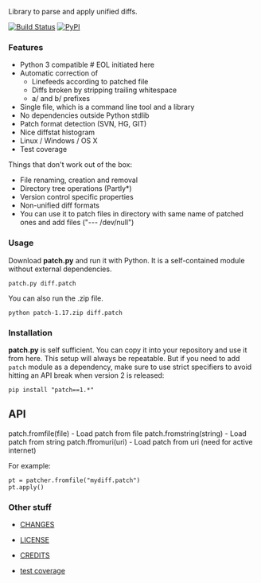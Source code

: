 Library to parse and apply unified diffs.

[![Build Status](https://app.travis-ci.com/Kovalit31/python-patch.svg?branch=master)](https://app.travis-ci.com/github/Kovalit31/python-patch) [![PyPI](https://img.shields.io/pypi/v/patch)](https://pypi.python.org/pypi/patch)

### Features

 * Python 3 compatible # EOL initiated here
 * Automatic correction of
   * Linefeeds according to patched file
   * Diffs broken by stripping trailing whitespace
   * a/ and b/ prefixes
 * Single file, which is a command line tool and a library
 * No dependencies outside Python stdlib
 * Patch format detection (SVN, HG, GIT)
 * Nice diffstat histogram
 * Linux / Windows / OS X
 * Test coverage

Things that don't work out of the box:

 * File renaming, creation and removal
 * Directory tree operations (Partly*)
 * Version control specific properties
 * Non-unified diff formats
* You can use it to patch files in directory with same name of patched ones and add files ("--- /dev/null")

### Usage

Download **patch.py** and run it with Python. It is a self-contained
module without external dependencies.

    patch.py diff.patch

You can also run the .zip file.
    
    python patch-1.17.zip diff.patch

### Installation

**patch.py** is self sufficient. You can copy it into your repository
and use it from here. This setup will always be repeatable. But if
you need to add `patch` module as a dependency, make sure to use strict
specifiers to avoid hitting an API break when version 2 is released:

    pip install "patch==1.*"

## API
patch.fromfile(file) - Load patch from file
patch.fromstring(string) - Load patch from string
patch.ffromuri(uri) - Load patch from uri (need for active internet)

For example:
```
pt = patcher.fromfile("mydiff.patch")
pt.apply()
```

### Other stuff

* [CHANGES](doc/CHANGES.md)
* [LICENSE](doc/LICENSE)
* [CREDITS](doc/CREDITS)

* [test coverage](http://techtonik.github.io/python-patch/tests/coverage/)
